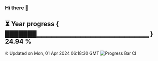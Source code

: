 ### Hi there 👋
⏳ Year progress { ███████▁▁▁▁▁▁▁▁▁▁▁▁▁▁▁▁▁▁▁▁▁▁▁ } 24.94 %
---
⏰ Updated on Mon, 01 Apr 2024 06:18:30 GMT
![Progress Bar CI](https://github.com/liununu/liununu/workflows/Progress%20Bar%20CI/badge.svg)
